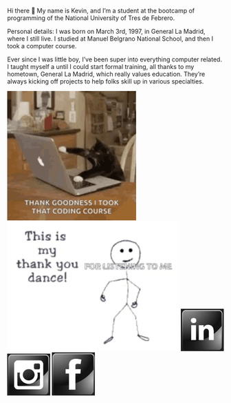 Hi there 👋 My name is Kevin, and I’m a student at the bootcamp of programming of the National University of Tres de Febrero.

Personal details: I was born on March 3rd, 1997, in General La Madrid, where I still live. I studied at Manuel Belgrano National School, and then I took a computer course.

Ever since I was little boy, I’ve been super into everything computer related. I taught myself a until I could start formal training, all thanks to my hometown, General La Madrid, which really values education. They’re always kicking off projects to help folks skill up in various specialties.

<img src="/gif/kitten-cat.gif" width="300"/><img src="/gif/thank-you-thanks.gif" width="400"/>
<a href="https://www.linkedin.com/in/kevin-bustos/">
<img width="100" length="100" src="https://github.com/kevinbustosk2/kevinbustosk2/blob/main/image/Screenshot_2.png"></a>
<a href="https://www.instagram.com/kevink2b2/">
<img width="100" length="100" src="https://github.com/kevinbustosk2/kevinbustosk2/blob/main/image/Screenshot_1.png"></a>
<a href="https://www.facebook.com/kevinbustosk">
<img width="100" length="100" src="https://github.com/kevinbustosk2/kevinbustosk2/blob/main/image/Screenshot_3.png"></a>
 


